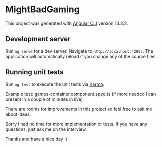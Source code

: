 # MightBadGaming

This project was generated with [Angular CLI](https://github.com/angular/angular-cli) version 13.3.2.

## Development server

Run `ng serve` for a dev server. Navigate to `http://localhost:4200/`. The application will automatically reload if you change any of the source files.

## Running unit tests

Run `ng test` to execute the unit tests via [Karma](https://karma-runner.github.io).

Example test: games-container.component.spec.ts (if more needed I can present in a couple of minutes in live)

There are rooms for improvements in this project so feel free to ask me about ideas.

Sorry I had no time for more implementation or tests. If you have any questions, just ask me on the interview.

Thanks and have a nice day :)
